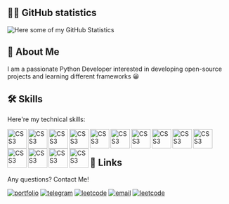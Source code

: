 ## 👨‍💻 GitHub statistics
![Here some of my GitHub Statistics](https://github-profile-summary-cards.vercel.app/api/cards/profile-details?username=youngling-coder&theme=github_dark)

## 🚀 About Me
I am a passionate Python Developer interested in developing open-source projects and learning different frameworks 😀

## 🛠 Skills
Here're my technical skills:

<img align="left" alt="CSS3" width="44px" src="https://cdn.jsdelivr.net/gh/devicons/devicon@latest/icons/fedora/fedora-original.svg" />
<img align="left" alt="CSS3" width="44px" src="https://cdn.jsdelivr.net/gh/devicons/devicon@latest/icons/python/python-original.svg">
<img align="left" alt="CSS3" width="44px" src="https://cdn.jsdelivr.net/gh/devicons/devicon@latest/icons/neovim/neovim-original.svg" />          
<img align="left" alt="CSS3" width="44px" src="https://cdn.jsdelivr.net/gh/devicons/devicon@latest/icons/docker/docker-plain.svg" />
<img align="left" alt="CSS3" width="44px" src="https://cdn.jsdelivr.net/gh/devicons/devicon@latest/icons/vscode/vscode-original.svg">
<img align="left" alt="CSS3" width="44px" src="https://cdn.jsdelivr.net/gh/devicons/devicon@latest/icons/fastapi/fastapi-original.svg">
<img align="left" alt="CSS3" width="44px" src="https://cdn.jsdelivr.net/gh/devicons/devicon@latest/icons/postgresql/postgresql-original.svg">
<img align="left" alt="CSS3" width="44px" src="https://cdn.jsdelivr.net/gh/devicons/devicon@latest/icons/git/git-original.svg">
<img align="left" alt="CSS3" width="44px" src="https://cdn.jsdelivr.net/gh/devicons/devicon@latest/icons/sqlalchemy/sqlalchemy-original.svg">
<img align="left" alt="CSS3" width="44px" src="https://cdn.jsdelivr.net/gh/devicons/devicon@latest/icons/qt/qt-original.svg">
<img align="left" alt="CSS3" width="44px" src="https://cdn.jsdelivr.net/gh/devicons/devicon@latest/icons/flask/flask-original.svg">
<img align="left" alt="CSS3" width="44px" src="https://cdn.jsdelivr.net/gh/devicons/devicon@latest/icons/sqlite/sqlite-original.svg">
<img align="left" alt="CSS3" width="44px" src="https://cdn.jsdelivr.net/gh/devicons/devicon@latest/icons/html5/html5-original.svg">
<img align="left" alt="CSS3" width="44px" src="https://cdn.jsdelivr.net/gh/devicons/devicon@latest/icons/css3/css3-original.svg">
          
<br/>
<br/>

## 🔗 Links

Any questions? Contact Me!

[![portfolio](https://img.shields.io/badge/website-000?style=for-the-badge&logo=ko-fi&logoColor=white)](https://youngling-coder.github.io/)
[![telegram](https://img.shields.io/badge/Telegram-26A5E4?style=for-the-badge&logo=telegram&logoColor=white)](https://t.me/youngling_coder/)
[![leetcode](https://img.shields.io/badge/Buy_Me_A_Coffee-FFDD00?style=for-the-badge&logo=buymeacoffee&logoColor=black)](https://www.buymeacoffee.com/youngling.coder)
[![email](https://img.shields.io/badge/E--mail-6D4AFF?style=for-the-badge&logo=protonmail&logoColor=white)](mailto:shyrokov.dmytro@proton.me/)
[![leetcode](https://img.shields.io/badge/LeetCode-FFA116?style=for-the-badge&logo=leetcode&logoColor=white)](https://leetcode.com/youngling-coder/)
